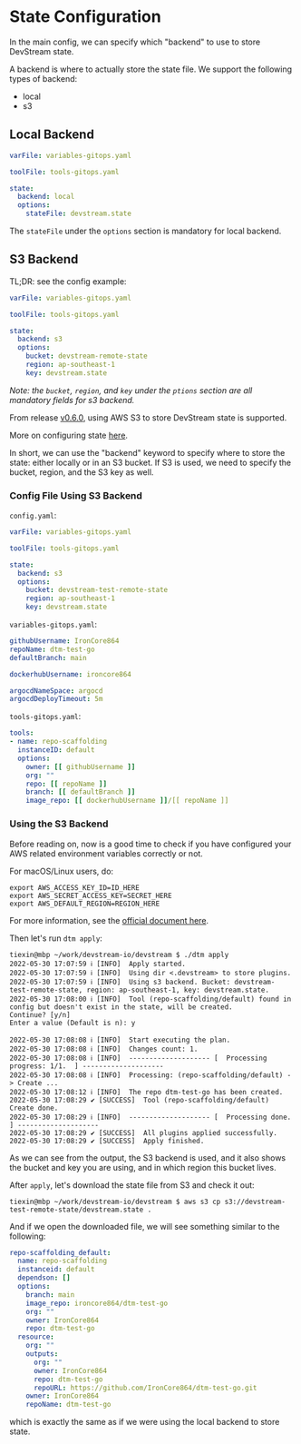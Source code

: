 # State Configuration

In the main config, we can specify which "backend" to use to store DevStream state.

A backend is where to actually store the state file. We support the following types of backend:

- local
- s3

## Local Backend

```yaml
varFile: variables-gitops.yaml

toolFile: tools-gitops.yaml

state:
  backend: local
  options:
    stateFile: devstream.state
```

The `stateFile` under the `options` section is mandatory for local backend.

## S3 Backend

TL;DR: see the config example:

```yaml
varFile: variables-gitops.yaml

toolFile: tools-gitops.yaml

state:
  backend: s3
  options:
    bucket: devstream-remote-state
    region: ap-southeast-1
    key: devstream.state
```

_Note: the `bucket`, `region`, and `key` under the `ptions` section are all mandatory fields for s3 backend._

From release [v0.6.0](https://github.com/devstream-io/devstream/releases/tag/v0.6.0), using AWS S3 to store DevStream state is supported.

More on configuring state [here](./stateconfig.md).

In short, we can use the "backend" keyword to specify where to store the state: either locally or in an S3 bucket. If S3 is used, we need to specify the bucket, region, and the S3 key as well.

### Config File Using S3 Backend

`config.yaml`:

```yaml
varFile: variables-gitops.yaml

toolFile: tools-gitops.yaml

state:
  backend: s3
  options:
    bucket: devstream-test-remote-state
    region: ap-southeast-1
    key: devstream.state
```

`variables-gitops.yaml`:

```yaml
githubUsername: IronCore864
repoName: dtm-test-go
defaultBranch: main

dockerhubUsername: ironcore864

argocdNameSpace: argocd
argocdDeployTimeout: 5m
```

`tools-gitops.yaml`:

```yaml
tools:
- name: repo-scaffolding
  instanceID: default
  options:
    owner: [[ githubUsername ]]
    org: ""
    repo: [[ repoName ]]
    branch: [[ defaultBranch ]]
    image_repo: [[ dockerhubUsername ]]/[[ repoName ]]
```

### Using the S3 Backend

Before reading on, now is a good time to check if you have configured your AWS related environment variables correctly or not.

For macOS/Linux users, do:

```shell
export AWS_ACCESS_KEY_ID=ID_HERE
export AWS_SECRET_ACCESS_KEY=SECRET_HERE
export AWS_DEFAULT_REGION=REGION_HERE
```

For more information, see the [official document here](https://docs.aws.amazon.com/cli/latest/userguide/cli-chap-configure.html).

Then let's run `dtm apply`:

```shell
tiexin@mbp ~/work/devstream-io/devstream $ ./dtm apply
2022-05-30 17:07:59 ℹ [INFO]  Apply started.
2022-05-30 17:07:59 ℹ [INFO]  Using dir <.devstream> to store plugins.
2022-05-30 17:07:59 ℹ [INFO]  Using s3 backend. Bucket: devstream-test-remote-state, region: ap-southeast-1, key: devstream.state.
2022-05-30 17:08:00 ℹ [INFO]  Tool (repo-scaffolding/default) found in config but doesn't exist in the state, will be created.
Continue? [y/n]
Enter a value (Default is n): y

2022-05-30 17:08:08 ℹ [INFO]  Start executing the plan.
2022-05-30 17:08:08 ℹ [INFO]  Changes count: 1.
2022-05-30 17:08:08 ℹ [INFO]  -------------------- [  Processing progress: 1/1.  ] --------------------
2022-05-30 17:08:08 ℹ [INFO]  Processing: (repo-scaffolding/default) -> Create ...
2022-05-30 17:08:12 ℹ [INFO]  The repo dtm-test-go has been created.
2022-05-30 17:08:29 ✔ [SUCCESS]  Tool (repo-scaffolding/default) Create done.
2022-05-30 17:08:29 ℹ [INFO]  -------------------- [  Processing done.  ] --------------------
2022-05-30 17:08:29 ✔ [SUCCESS]  All plugins applied successfully.
2022-05-30 17:08:29 ✔ [SUCCESS]  Apply finished.
```

As we can see from the output, the S3 backend is used, and it also shows the bucket and key you are using, and in which region this bucket lives.

After `apply`, let's download the state file from S3 and check it out:

```shell
tiexin@mbp ~/work/devstream-io/devstream $ aws s3 cp s3://devstream-test-remote-state/devstream.state .
```

And if we open the downloaded file, we will see something similar to the following:

```yaml
repo-scaffolding_default:
  name: repo-scaffolding
  instanceid: default
  dependson: []
  options:
    branch: main
    image_repo: ironcore864/dtm-test-go
    org: ""
    owner: IronCore864
    repo: dtm-test-go
  resource:
    org: ""
    outputs:
      org: ""
      owner: IronCore864
      repo: dtm-test-go
      repoURL: https://github.com/IronCore864/dtm-test-go.git
    owner: IronCore864
    repoName: dtm-test-go
```

which is exactly the same as if we were using the local backend to store state.
